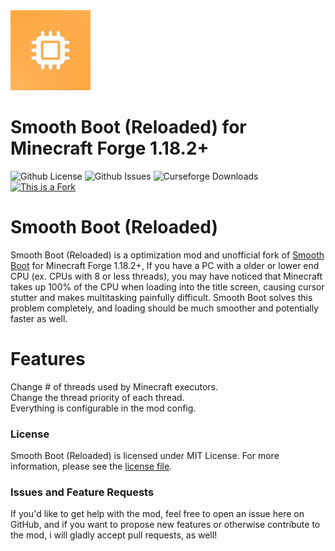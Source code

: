 <img src="src/main/resources/logo.png" width="128">

# Smooth Boot (Reloaded) for Minecraft Forge 1.18.2+

![Github License](https://img.shields.io/github/license/AbdElAziz333/SmoothBoot-Reloaded)
![Github Issues](https://img.shields.io/github/issues/AbdElAziz333/SmoothBoot-Reloaded)
![Curseforge Downloads](https://cf.way2muchnoise.eu/633412.svg)
[![This is a Fork](https://img.shields.io/badge/This%20is%20port-Support%20the%20original-orange)](https://github.com/UltimateBoomer/mc-smoothboot)

# Smooth Boot (Reloaded)

Smooth Boot (Reloaded) is a optimization mod and unofficial fork of [Smooth Boot](https://github.com/UltimateBoomer/mc-smoothboot) for Minecraft Forge 1.18.2+, If you have a PC with a older or lower end CPU (ex. CPUs with 8 or less threads), you may have noticed that Minecraft takes up 100% of the CPU when loading into the title screen, causing cursor stutter and makes multitasking painfully difficult. Smooth Boot solves this problem completely, and loading should be much smoother and potentially faster as well.

# Features

Change # of threads used by Minecraft executors.               
Change the thread priority of each thread.              
Everything is configurable in the mod config.

### License

Smooth Boot (Reloaded) is licensed under MIT License. For more information, please see the
[license file](LICENSE.txt).

### Issues and Feature Requests
If you'd like to get help with the mod, feel free to open an issue here on GitHub, and if you want to propose new features or otherwise contribute to the mod, i will gladly accept pull requests, as well!
